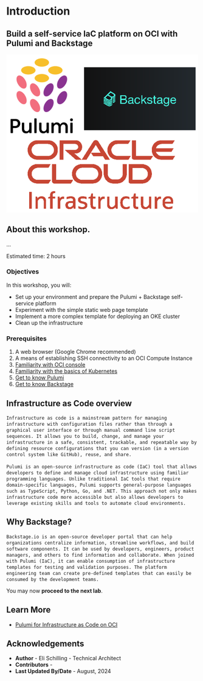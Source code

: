 
# Introduction

## Build a self-service IaC platform on OCI with Pulumi and Backstage

![Kubernetes on OCI](images/lab-header-image.png)

## About this workshop.

...

Estimated time: 2 hours

### Objectives

In this workshop, you will:

* Set up your environment and prepare the Pulumi + Backstage self-service platform
* Experiment with the simple static web page template
* Implement a more complex template for deploying an OKE cluster
* Clean up the infrastructure

### Prerequisites

1. A web browser (Google Chrome recommended)
2. A means of establishing SSH connectivity to an OCI Compute Instance
3. [Familiarity with OCI console](https://docs.us-phoenix-1.oraclecloud.com/Content/GSG/Concepts/console.htm)
4. [Familiarity with the basics of Kubernetes](https://kubernetes.io/docs/tutorials/kubernetes-basics/)
5. [Get to know Pulumi](https://www.pulumi.com/)
6. [Get to know Backstage](https://backstage.io/)


## Infrastructure as Code overview

    Infrastructure as code is a mainstream pattern for managing infrastructure with configuration files rather than through a graphical user interface or through manual command line script sequences. It allows you to build, change, and manage your infrastructure in a safe, consistent, trackable, and repeatable way by defining resource configurations that you can version (in a version control system like GitHub), reuse, and share.

    Pulumi is an open-source infrastructure as code (IaC) tool that allows developers to define and manage cloud infrastructure using familiar programming languages. Unlike traditional IaC tools that require domain-specific languages, Pulumi supports general-purpose languages such as TypeScript, Python, Go, and .NET. This approach not only makes infrastructure code more accessible but also allows developers to leverage existing skills and tools to automate cloud environments.

## Why Backstage?

    Backstage.io is an open-source developer portal that can help organizations centralize information, streamline workflows, and build software components. It can be used by developers, engineers, product managers, and others to find information and collaborate. When joined with Pulumi (IaC), it can enable consumption of infrastructure templates for testing and validation purposes. The platform engineering team can create pre-defined templates that can easily be consumed by the development teams.

You may now **proceed to the next lab**.

## Learn More

* [Pulumi for Infrastructure as Code on OCI ](https://blogs.oracle.com/developers/post/pulumi-brings-universal-infrastructure-as-code-to-oracle-cloud)

## Acknowledgements

* **Author** - Eli Schilling - Technical Architect
* **Contributors** -
* **Last Updated By/Date** - August, 2024